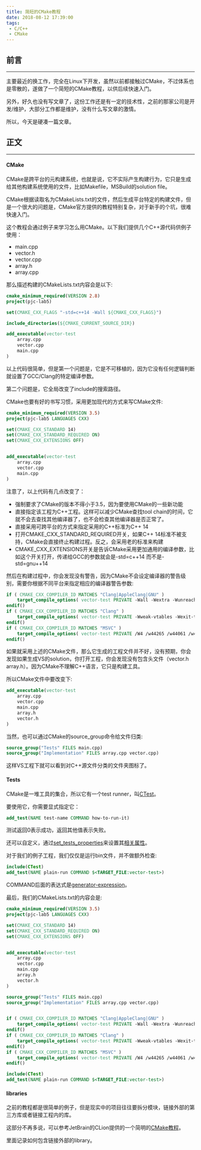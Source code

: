 ```yaml
---
title: 简短的CMake教程
date: 2018-08-12 17:39:00
tags: 
 - C/C++
 - CMake              
---
```


## 前言
---

主要最近的换工作，完全在Linux下开发，虽然以前都接触过CMake，不过体系也是零散的，遂做了一个简短的CMake教程，以供后续快速入门。

另外，好久也没有写文章了，这份工作还是有一定的技术性，之前的那家公司是开发/维护，大部分工作都是维护，没有什么写文章的激情。

所以，今天是硬凑一篇文章。

## 正文
---

#### CMake

CMake是跨平台的元构建系统，也就是说，它不实际产生构建行为，它只是生成给其他构建系统使用的文件，比如Makefile，MSBuild的solution file。

CMake根据读取名为CMakeLists.txt的文件，然后生成平台特定的构建文件，但是一个很大的问题是，CMake官方提供的教程特别复杂，对于新手的个坑，很难快速入门。

这个教程会通过例子来学习怎么用CMake。以下我们提供几个C++源代码供例子使用：

- main.cpp
- vector.h
- vector.cpp
- array.h
- array.cpp

那么描述构建的CMakeLists.txt内容会是以下:

```cmake
cmake_minimum_required(VERSION 2.8)
project(pjc-lab5)

set(CMAKE_CXX_FLAGS "-std=c++14 -Wall ${CMAKE_CXX_FLAGS}")

include_directories(${CMAKE_CURRENT_SOURCE_DIR})

add_executable(vector-test
    array.cpp
    vector.cpp
    main.cpp
)
```
以上代码很简单，但是第一个问题是，它是不可移植的，因为它没有任何逻辑判断就设置了GCC/Clang的特定编译参数。

第二个问题是，它全局改变了include的搜索路径。

CMake也要有好的书写习惯，采用更加现代的方式来写CMake文件:

```cmake
cmake_minimum_required(VERSION 3.5)
project(pjc-lab5 LANGUAGES CXX)

set(CMAKE_CXX_STANDARD 14)
set(CMAKE_CXX_STANDARD_REQUIRED ON)
set(CMAKE_CXX_EXTENSIONS OFF)


add_executable(vector-test
    array.cpp
    vector.cpp
    main.cpp
)
```
注意了，以上代码有几点改变了：

- 强制要求了CMake的版本不得小于3.5，因为要使用CMake的一些新功能
- 直接指定该工程为C++工程。这样可以减少CMake查找tool chain的时间，它就不会去查找其他编译器了，也不会检查其他编译器是否正常了。
- 直接采用可跨平台的方式来指定采用的C++标准为C++ 14
- 打开CMAKE_CXX_STANDARD_REQUIRED开关，如果C++ 14标准不被支持，CMake会直接终止构建过程。反之，会采用老的标准来构建
- CMAKE_CXX_EXTENSIONS开关是告诉CMake采用更加通用的编译参数，比如这个开关打开，传递给GCC的参数就会是-std=c++14 而不是-std=gnu++14

然后在构建过程中，你会发现没有警告，因为CMake不会设定编译器的警告级别，需要你根据不同平台来指定相应的编译器警告参数:

```cmake
if ( CMAKE_CXX_COMPILER_ID MATCHES "Clang|AppleClang|GNU" )
    target_compile_options( vector-test PRIVATE -Wall -Wextra -Wunreachable-code -Wpedantic)
endif()
if ( CMAKE_CXX_COMPILER_ID MATCHES "Clang" )
    target_compile_options( vector-test PRIVATE -Wweak-vtables -Wexit-time-destructors -Wglobal-constructors -Wmissing-noreturn )
endif()
if ( CMAKE_CXX_COMPILER_ID MATCHES "MSVC" )
    target_compile_options( vector-test PRIVATE /W4 /w44265 /w44061 /w44062 )
endif()
```

如果就采用上述的CMake文件，那么它生成的工程文件并不好，没有预期，你会发现如果生成VS的solution，你打开工程，你会发现没有包含头文件（vector.h array.h）。因为CMake不理解C++语言，它只是构建工具。

所以CMake文件中要改变下:
```cmake
add_executable(vector-test
    array.cpp
    vector.cpp
    main.cpp
    array.h
    vector.h
)
```

当然，也可以通过CMake的source_group命令给文件归类:

```cmake
source_group("Tests" FILES main.cpp)
source_group("Implementation" FILES array.cpp vector.cpp)
```

这样VS工程下就可以看到对C++源文件分类的文件夹图标了。

#### Tests

CMake是一堆工具的集合，所以它有一个test runner，叫[CTest](https://cmake.org/cmake/help/latest/manual/ctest.1.html)。

要使用它，你需要显式指定它：
```cmake
add_test(NAME test-name COMMAND how-to-run-it)
```
测试返回0表示成功，返回其他值表示失败。

还可以自定义，通过[set_tests_properties](https://cmake.org/cmake/help/latest/command/set_tests_properties.html?highlight=set_tests_properties)来设置其[相关属性](https://cmake.org/cmake/help/v3.11/manual/cmake-properties.7.html#test-properties)。

对于我们的例子工程，我们仅仅是运行bin文件，并不做额外检查:

```cmake
include(CTest)
add_test(NAME plain-run COMMAND $<TARGET_FILE:vector-test>)
```
COMMAND后面的表达式是[generator-expression](https://cmake.org/cmake/help/latest/manual/cmake-generator-expressions.7.html)。

最后，我们的CMakeLists.txt的内容会是:

```cmake
cmake_minimum_required(VERSION 3.5)
project(pjc-lab5 LANGUAGES CXX)

set(CMAKE_CXX_STANDARD 14)
set(CMAKE_CXX_STANDARD_REQUIRED ON)
set(CMAKE_CXX_EXTENSIONS OFF)


add_executable(vector-test
    array.cpp
    vector.cpp
    main.cpp
    array.h
    vector.h
)

source_group("Tests" FILES main.cpp)
source_group("Implementation" FILES array.cpp vector.cpp)


if ( CMAKE_CXX_COMPILER_ID MATCHES "Clang|AppleClang|GNU" )
    target_compile_options( vector-test PRIVATE -Wall -Wextra -Wunreachable-code -Wpedantic)
endif()
if ( CMAKE_CXX_COMPILER_ID MATCHES "Clang" )
    target_compile_options( vector-test PRIVATE -Wweak-vtables -Wexit-time-destructors -Wglobal-constructors -Wmissing-noreturn )
endif()
if ( CMAKE_CXX_COMPILER_ID MATCHES "MSVC" )
    target_compile_options( vector-test PRIVATE /W4 /w44265 /w44061 /w44062 )
endif()

include(CTest)
add_test(NAME plain-run COMMAND $<TARGET_FILE:vector-test>)
```

#### libraries

之前的教程都是很简单的例子，但是现实中的项目往往要拆分模块，链接外部的第三方库或者链接工程内的库。

这部分不再多说，可以参考JetBrain的CLion提供的一个简明的[CMake教程](https://www.jetbrains.com/help/clion/quick-cmake-tutorial.html)。

里面记录如何包含链接外部的library。